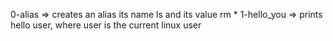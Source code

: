 0-alias => creates an alias its name ls and its value rm *
1-hello_you => prints hello user, where user is the current linux user
